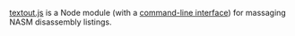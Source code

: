 [textout.js](lib/textout.js) is a Node module (with a [command-line interface](bin/textout)) for massaging NASM disassembly listings.
